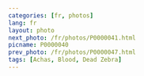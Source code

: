 ```yaml
---
categories: [fr, photos]
lang: fr
layout: photo
next_photo: /fr/photos/P0000041.html
picname: P0000040
prev_photo: /fr/photos/P0000047.html
tags: [Achas, Blood, Dead Zebra]
---
```

